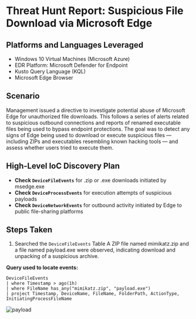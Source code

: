# Threat Hunt Report: Suspicious File Download via Microsoft Edge

## Platforms and Languages Leveraged
- Windows 10 Virtual Machines (Microsoft Azure)
- EDR Platform: Microsoft Defender for Endpoint
- Kusto Query Language (KQL)
- Microsoft Edge Browser

## Scenario
Management issued a directive to investigate potential abuse of Microsoft Edge for unauthorized file downloads. This follows a series of alerts related to suspicious outbound connections and reports of renamed executable files being used to bypass endpoint protections.
The goal was to detect any signs of Edge being used to download or execute suspicious files — including ZIPs and executables resembling known hacking tools — and assess whether users tried to execute them.

## High-Level IoC Discovery Plan
- **Check `DeviceFileEvents`** for .zip or .exe downloads initiated by msedge.exe
- **Check `DeviceProcessEvents`** for execution attempts of suspicious payloads
- **Check `DeviceNetworkEvents`** for outbound activity initiated by Edge to public file-sharing platforms

## Steps Taken
1. Searched the `DeviceFileEvents` Table
A ZIP file named mimikatz.zip and a file named payload.exe were observed, indicating download and unpacking of a suspicious archive.

**Query used to locate events:**
``` kql
DeviceFileEvents
| where Timestamp > ago(1h)
| where FileName has_any("mimikatz.zip", "payload.exe")
| project Timestamp, DeviceName, FileName, FolderPath, ActionType, InitiatingProcessFileName
```

![payload](https://github.com/user-attachments/assets/0ac0f596-90e0-44f3-8c2e-5825dcca6569)







